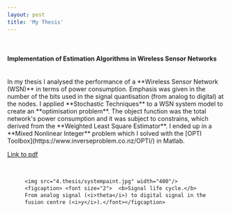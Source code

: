 ```yaml
---
layout: post
title: 'My Thesis'
---
```

<br />


#### Implementation of Estimation Algorithms in Wireless Sensor Networks
 
<br />
In my thesis I analysed the performance of a **Wireless Sensor Network (WSN)** in terms of power consumption. 
Emphasis was given in the number of the bits used in the signal quantisation (from analog to digital) at the nodes.
I applied **Stochastic Techniques** to a WSN system model to create an **optimisation problem**.
The object function was the total network's power consumption and it was subject to constrains, which derived from the **Weighted Least Square Estimator**.
I ended up in a **Mixed Nonlinear Integer** problem which I solved with the [OPTI Toolbox](https://www.inverseproblem.co.nz/OPTI/) in Matlab.

<br />

[Link to pdf](https://www.e-ce.uth.gr/wp-content/uploads/formidable/%CE%A0%CE%B1%CF%85%CE%BB%CE%AF%CE%B4%CE%B7%CF%82_%CE%A7%CE%B1%CF%81%CE%AF%CE%BB%CE%B1%CE%BF%CF%82.pdf)

<br />

<figure>
	
	<img src="4.thesis/systempaint.jpg" width="400"/>
	<figcaption> <font size="2">  <b>Signal life cycle.</b> From analog signal (<i>theta</i>) to digital signal in the fusion centre (<i>y</i>).</font></figcaption>
	
</figure>






